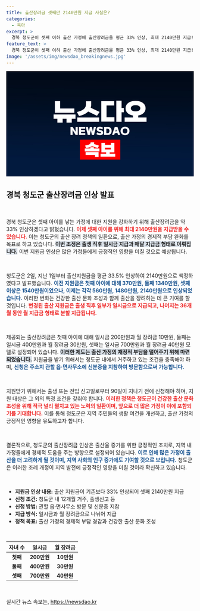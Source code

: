 ```yaml
---
title: 출산장려금 셋째만 2140만원 지급 사실은?
categories:
  - 육아
excerpt: >
  경북 청도군이 셋째 이하 출산 가정에 출산장려금을 평균 33% 인상, 최대 2140만원 지급! 가족을 늘리려는 당신을 위한 기회, 지금 청도에서 아이를 낳고 혜택을 누리세요!
feature_text: >
  경북 청도군이 셋째 이하 출산 가정에 출산장려금을 평균 33% 인상, 최대 2140만원 지급! 가족을 늘리려는 당신을 위한 기회, 지금 청도에서 아이를 낳고 혜택을 누리세요!
image: '/assets/img/newsdao_breakingnews.jpg'
---
```


<p><img src="/assets/img/newsdao_breakingnews.jpg" alt="pcversion 속보" /></p>

<h2 data-ke-size="size26">경북 청도군 출산장려금 인상 발표</h2>

<p data-ke-size="size16">&nbsp;</p>

<p>경북 청도군은 셋째 아이를 낳는 가정에 대한 지원을 강화하기 위해 출산장려금을 약 33% 인상하겠다고 밝혔습니다. <b><span style="color: #ee2323;">이제 셋째 아이를 위해 최대 2140만원을 지급받을 수 있습니다.</span></b> 이는 청도군의 출산 장려 정책의 일환으로, 출산 가정의 경제적 부담 완화를 목표로 하고 있습니다. <b><span style="background-color: #21538527;">이번 조정은 출생 직후 일시금 지급과 매달 지급금 형태로 이뤄집니다.</span></b> 이번 지원금 인상은 많은 가정들에게 긍정적인 영향을 미칠 것으로 예상됩니다.</p>

<p data-ke-size="size16">&nbsp;</p>

<p>청도군은 2일, 지난 1일부터 출산지원금을 평균 33.5% 인상하여 2140만원으로 책정하였다고 발표했습니다. <b><span style="color: #1a5490;">이전 지원금은 첫째 아이에 대해 370만원, 둘째 1340만원, 셋째 이상은 1540만원이었으나, 이제는 각각 560만원, 1480만원, 2140만원으로 인상되었습니다.</span></b> 이러한 변화는 건강한 출산 문화 조성과 함께 출산을 장려하는 데 큰 기여를 할 것입니다. <b><span style="color: #ee2323;">변경된 출산 지원금은 출생 직후 일부가 일시금으로 지급되고, 나머지는 36개월 동안 월 지급금 형태로 분할 지급됩니다.</span></b></p>

<p data-ke-size="size16">&nbsp;</p>

<p>제공되는 출산장려금은 첫째 아이에 대해 일시금 200만원과 월 장려금 10만원, 둘째는 일시금 400만원과 월 장려금 30만원, 셋째는 일시금 700만원과 월 장려금 40만원 모델로 설정되어 있습니다. <b><span style="background-color: #21538527;">이러한 제도는 출산 가정의 재정적 부담을 덜어주기 위해 마련되었습니다.</span></b> 지원금을 받기 위해서는 청도군 내에서 거주하고 있는 조건을 충족해야 하며, <b><span style="color: #1a5490;">신청은 주소지 관할 읍·면사무소에 신분증을 지참하여 방문함으로써 가능합니다.</span></b></p>

<p data-ke-size="size16">&nbsp;</p>

<p>지원받기 위해서는 출생 또는 전입 신고일로부터 90일이 지나기 전에 신청해야 하며, 지원 대상은 그 외의 특정 조건을 갖춰야 합니다. <b><span style="color: #ee2323;">이러한 정책은 청도군이 건강한 출산 문화 조성을 위해 적극 널리 펼치고 있는 노력의 일환이며, 앞으로 더 많은 가정이 이에 포함되기를 기대합니다.</span></b> 이를 통해 청도군은 지역 주민들의 생활 여건을 개선하고, 출산 가정의 긍정적인 영향을 유도하고자 합니다.</p>

<p data-ke-size="size16">&nbsp;</p>

<p>결론적으로, 청도군의 출산장려금 인상은 출산율 증가를 위한 긍정적인 조치로, 지역 내 가정들에게 경제적 도움을 주는 방향으로 설정되어 있습니다. <b><span style="color: #1a5490;">이로 인해 많은 가정이 출산을 더 고려하게 될 것이며, 지역 사회의 인구 증가에도 기여할 것으로 보입니다.</span></b> 청도군은 이러한 조례 개정이 지역 발전에 긍정적인 영향을 미칠 것이라 확신하고 있습니다. </p>

<p data-ke-size="size16">&nbsp;</p> 

<ul>
    <li><b>지원금 인상 내용:</b> 출산 지원금이 기존보다 33% 인상되어 셋째 2140만원 지급</li>
    <li><b>신청 조건:</b> 청도군 내 12개월 거주, 출생신고 등</li>
    <li><b>신청 방법:</b> 관할 읍·면사무소 방문 및 신분증 지참</li>
    <li><b>지급 방식:</b> 일시금과 월 장려금으로 나뉘어 지급</li>
    <li><b>정책 목표:</b> 출산 가정의 경제적 부담 경감과 건강한 출산 문화 조성</li>
</ul>

<p data-ke-size="size16">&nbsp;</p>

<table>
    <thead>
        <tr>
            <th style="text-align: center; height: 17px;"><b>자녀 수</b></th>
            <th style="text-align: center; height: 17px;"><b>일시금</b></th>
            <th style="text-align: center; height: 17px;"><b>월 장려금</b></th>
        </tr>
    </thead>
    <tbody>
        <tr>
            <td style="text-align: center; height: 17px;"><b>첫째</b></td>
            <td style="text-align: center; height: 17px;"><b>200만원</b></td>
            <td style="text-align: center; height: 17px;"><b>10만원</b></td>
        </tr>
        <tr>
            <td style="text-align: center; height: 17px;"><b>둘째</b></td>
            <td style="text-align: center; height: 17px;"><b>400만원</b></td>
            <td style="text-align: center; height: 17px;"><b>30만원</b></td>
        </tr>
        <tr>
            <td style="text-align: center; height: 17px;"><b>셋째</b></td>
            <td style="text-align: center; height: 17px;"><b>700만원</b></td>
            <td style="text-align: center; height: 17px;"><b>40만원</b></td>
        </tr>
    </tbody>
</table>

<p data-ke-size="size16">&nbsp;</p>
실시간 뉴스 속보는, <a href="https://newsdao.kr" rel="dofollow">https://newsdao.kr</a>


